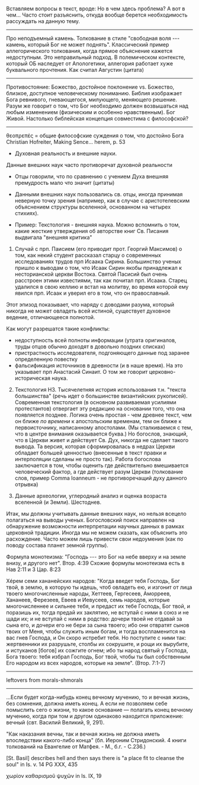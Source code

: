 Вставляем вопросы в текст, вроде: Но в чем здесь проблема? А вот в чем...
Часто стоит разъяснить, откуда вообще берется необходимость рассуждать на данную тему.

-----------------

Про неподъемный камень. Толкование в стиле "свободная воля --- камень, который Бог не может поднять". Классический пример аллегорического толкования, когда прямое объяснение кажется недоступным. Это неправильный подход. В полемическом контексте, который ОБ наследует от Апологетики, аллегория работает хуже буквального прочтения. Как считал Августин (цитата)

----------------

Противостояние: Божество, достойное поклонение vs. Божество, близкое, доступное человеческому пониманию. Библия изображает Бога ревнивого, гневающегося, милующего, меняющего решение. Разум же говорит о том, что Бог необходимо должен возвышаться над любым изменением (физическим и особенно нравственным). Бог Живой. Настолько библейская концепция совместима с философской?

----------------

θεοπρεπές = общие философские суждения о том, что достойно Бога 
Christian Hofreiter, Making Sence... herem, p. 53


* Духовная реальность и внешние науки.

Данные внешних наук часто противоречат духовной реальности

* Отцы говорили, что по сравнению с учением Духа внешняя премудрость мало что значит (цитаты)

* Данными внешних наук пользовались св. отцы, иногда принимая неверную точку зрения (например, как в случае с аристотелевским объяснением структуры вселенной, основанном на четырех стихиях).

* Пример: Текстология - внешняя наука. Можно вспомнить о том, какие жесткие утверждения об авторстве книг Св. Писания выдвигала "внешняя критика"

1. Случай с прп. Паисием (его приводит прот. Георгий Максимов) о том, как некий студент рассказал старцу о современных исследованиях трудов прп Исаака Сирина. Большинство ученых пришло к выводам о том, что Исаак Сирин якобы принадлежал к несторианской церкви Востока. Святой Пасисий был очень расстроен этими известиями, так как почитал прп. Исаака. Старец удалился в свою келлию и встал на молитву, во время которой ему явился прп. Исаак и уверил его в том, что он православный.

Этот эпизод показывает, что наряду с доводами разума, который никогда не может овладеть всей истиной, существует духовное ведение, отличающееся полнотой.

Как могут разрешатся такие конфликты:

* недоступность всей полноты информации (утрата оригиналов, труды отцов обычно доходят в довольно поздних списках)
* пристрастность исследователя, подгоняющего данные под заранее определенную повестку
* фальсификация источников в древности (и в наше время). На это указывает прп Анастасий Синаит. О том же говорит церковно-историческая наука.

2. Текстология НЗ. Тысячелетняя история использования т.н. "текста большинства" (речь идет о большинстве византийских рукописей). Современная текстология (в основном развиваемая усилиями протестантов) отвергает эту редакцию на основании того, что она появляется позднее. Логика очень простая - чем древнее текст, чем он ближе *по времени* к апостольским временам, тем он ближе к первоисточнику, написанному апостолами. (Мы сталкиваемся с тем, что в центре внимания оказывается буква.) Но богослов, знающий, что в Церкви живет и действует Св. Дух, никогда не сделает такого вывода. Та версия, которая сформировалась в недрах Церкви обладает большей ценностью (внесенные в текст правки и интерполяции сделаны не просто так). Работа богослова заключается в том, чтобы оценить где действительно вмешивается человеческий фактор, а где действует разум Церкви (толкование слов, пример Comma Ioanneum - не противоречащий духу данного отрывка)

3. Данные археологии, углеродный анализ и оценка возраста вселенной (и Земли). Шестоднев. 

Итак, мы должны учитывать данные внешних наук, но нельзя всецело полагаться на выводы ученых. Богословский поиск направлен на обнаружение возможности интерпретации научных данных в рамках церковной традиции. Иногда мы не можем сказать, как объяснить это расхождение. Часто можем лишь привести свои недоумения (как по поводу состава планет земной группы).


Формула монотеизма:
"Господь --- это Бог на небе вверху и на земле внизу, и другого нет". Втор. 4:39
Схожие формулы монотеизма есть в Нав 2:11 и 3 Цар. 8:23

Хéрем семи хананейских народов:
"Когда введет тебя Господь, Бог твой, в землю, в которую ты идешь, чтоб овладеть ею, и изгонит от лица твоего многочисленные народы, Хеттеев, Гергесеев, Аморреев, Хананеев, Ферезеев, Евеев и Иевусеев, семь народов, которые многочисленнее и сильнее тебя, и предаст их тебе Господь, Бог твой, и поразишь их, тогда предай их заклятию, не вступай с ними в союз и не щади их; и не вступай с ними в родство: дочери твоей не отдавай за сына его, и дочери его не бери за сына твоего; ибо они отвратят сынов твоих от Меня, чтобы служить иным богам, и тогда воспламенится на вас гнев Господа, и Он скоро истребит тебя. Но поступите с ними так: жертвенники их разрушьте, столбы их сокрушите, и рощи их вырубите, и истуканов [богов] их сожгите огнем; ибо ты народ святый у Господа, Бога твоего: тебя избрал Господь, Бог твой, чтобы ты был собственным Его народом из всех народов, которые на земле". (Втор. 7:1-7)


------------------

leftovers from morals-shmorals

<!--Возможно такая оценка заставит кого-то отказаться от слишком ригористичного взгляда и предположить, что, к примеру, спасутся все, кто желает быть с Богом [^ms0002].-->

<!--Итак, проблема вечных мучений, по-видимому, не имеет логического решения в контексте ортодоксального богословия.-->

<!--Другой вариант: в реальности Бог не соответствует идеалистическим представлениям, созданным христианскими богословами на стыке Евангелия и платоновской философии. В этом случае, мы должны следовать в русле ветхозаветных представлений и признать, что образ своевольного и мстительного деспота и есть подлинный образ Бога. Тем самым мы отбросим все прежние попытки синтеза и разрушим здание православного богословия, включая наивные рассуждения о "Боге любви".-->

<!--Конечно "глина" не может указывать "горшечнику", но тогда нужно забыть о Евангельском Боге любви и остановиться на теизме мусульман и иудеев.-->


<!--
Если в древности этих способов "смягчения" хватало для примирения противоречия в общественном сознании, то в современном мире восприятие христианства тесно связано с остро поставленным вопросом о вечности мучений. Вероятно, под давлением гуманистических идей, многие христианские мыслители склоняются к той, или иной форме оптимистического богословия.


В контексте Жертвы: 
"Ибо так возлюбил Бог мир, что отдал Сына Своего Единородного, дабы *всякий верующий в Него*, не погиб, но имел жизнь вечную" (Ин 3:16). 

Означает ли это, что любовь Божия ограничивается лишь теми, кто верует в Него?
"неверующий уже осужден, потому что не уверовал во имя Единородного Сына Божия" (3:16)

"всякий, делающий злое, ненавидит свет и не идет к свету, чтобы не обличились дела его, потому что они злы", (3:20). Эти слова, понятые в контексте вечного мучения объясняют ситуацию.

Создается впечатление, что любовь Божия актуальна при наличии ответной любви.

Итак, необходимо подчеркнуть: признав невозможность уничтожения душ грешников, мы встаем перед дилеммой: принять оптимистический взгляд на вечную судьбу грешников (что дает преимущество в апологии, но расходится с ортодоксальной христианской традицией), либо признать существование вечной муки и, одновременно, --- нашу неспособность объяснить как она совместима с любовью Бога к Своему творению.

(I) Смягчение понимания муки. Пребывание в муке зависит от воли человека, а не от Бога.
    1. Ад --- опаляющее действие божественной любви.
    2. Ад как духовная слепота, отсутствие возможности наслаждения божественным светом
    3. Ад как мучение совести.
    4. Ад как темница (а не пыточная). Возможность избавления по молитвам Церкви.
    5. "Серый ад" у Льюиса ("Расторжении брака").
    6. Градация наказаний.
(II) Отыскание подходящей "формулы любви" (непротиворечащей вечной муке)
    1. Божественная любовь совмещается со справедливостью.
    2. Божественная любовь --- свойство природы, а не Личности (см. I.1)


Вариант (I) осложняется тем, что именно Бог создал человека и дал ему свободную волю. Из этого неизбежно следует разделение Им ответственности за муку. Даже если мы примем невозможность создания вселенной, в которой есть свободная воля и нет зла, остается вопрос о моральной оправданности сотворения вселенной, в которой будут вечно страдать грешники. По сути это вопрос о том, всякое ли бытие лучше, чем небытие (почему Бог не уничтожает грешников, а допускает существование вечной муки?). Если такое трагическое бытие лучше, чем небытие, тогда можно предположить, что (I) возможно.

В этом случае любовь Божия как опаляющий огонь --- один из сильных кандидатов
-->
<!--
Можно сформулировать это в форме утверждения:

> Божественная любовь должна спасти всех грешников от вечной муки, а если это невозможно, то хотя бы уничтожить отверженных, чтобы прекратить их бессмысленные мучения. Согласно традиционному христианству Бог не делает ни того, ни другого. Как это совместимо с учением о Боге любви?

Мы сразу оставим в стороне ответ, подразумевающий, что Бог *не может* уничтожить души грешников. Это означало бы, что Бог не всесилен, к тому же сотворение неразрушимых душ, оказавшихся в вечной муке --- неразумно. Это ошибка с необратимыми последствиями, а Бог не ошибается.

Следующий возможный ответ: "Бог не хочет уничтожить души грешников".

Возможны следующие объяснения, совместимые с традиционным теизмом: либо пребывание в муке лучше небытия, либо мучение грешников имеет некий нравственный, или онтологический смысл.

Первое объяснение не снимает проблему. Допустим, что грешники, осознавая весь кошмар уничтожения личности (а не просто физической смерти) сами, добровольно предпочитают вечное мучение небытию (хотя их мнение может никто и не спрашивать). Такой ответ, конечно, ослабляет остроту противоречия, но это объяснение по-прежнему не совместимо с божественной любовью (хотя бы потому, что мучения по-прежнему вечны, а зло как направление воли --- неустранимо). В этом случае любовь Бога к человеку внутренне противоречива, так как совместима с вечным страданием людей.

Второй ответ, кажется, более перспективен. Однако смысл в мучении грешников можно увидеть только если допустить некое положительное изменение в их состоянии. Например, постепенное ослабление страданий. Если продолжить эту мысль, то приходим либо к "угасанию", постепенному исчезновению согрешивших душ в вечности ("астральные трупы"), либо некое подобие восстановления, апокатастасиса. Обе версии несовместимы с традиционным христианством.
-->

<!--Существует несколько путей консервативного разрешения противоречия между Божественной любовью и существованием вечной муки. Например, вопрос может сниматься ссылкой на Священное Писание. В нем говорится и о том, что Бог есть любовь, и о том, что есть вечная мука. Библия истинна. Следовательно противоречия нет (мы просто не знаем, как оно разрешается). Однако это заключение зависит от отношения к авторитету Библии. Поскольку для атеиста Библия не авторитетна, этот аргумент в контексте Апологетики не работает. -->

<!--
## Евангельский гуманизм отличается от либерального гуманизма.

Чем? Тем, что не полностью занят человеком и его страданиями. Существует Бог, Который принимает участие в этих страданиях, освящает их, делает осмысленными, приводит страдающего человека к примирению с Собой

### Основное противоречие между идеальным Божеством эллинизма и Богом Библии. 

Проявляется в том, что Всеблагой Бог не может быть причиной вечной муки, ужасающего зла.
Разрешение конфликта предложено Оригеном и в более приемлемой форме --- Григорием Нисским.
То что конфликт не был преодолен, возможно, и является причиной тех преступлений, которые совершили христиане (Иерусалимская резня, сожжение еритиков, в т.ч. жидовствующих, уничтожение индейцев в Америке, порабощение африканцев). Если ты сам прощен, ты легко прощаешь других. Острый страх наказания приводит к агрессии, обращенной вовне. Агрессивность христианства связана с незавершенностью понимания Бога любви.

С другой стороны гуманизм (но не христианский оригенизм) вроде бы означает приемлемость зла, оправдание греха.  Бог Любви не есть Бог греха. Бог ненавидит грех (в том смысле, что Он полностью отвергает грех). В Боге сочетается отвержение греха и любовь к грешнику.

Бог уважает свободную волю человека, позволяя ему избирать зло, но не до конца: когда человек избирает небытие, Бог почему-то не позволяет осуществиться этой воле (скажем, самоубийца проявляет свободную волю, хочет "выключить сознание"), Он не уничтожает душу. Значит возможны следующие ответы: 


* *Бог не может уничтожить душу.* В этом случае мы неправильно понимаем всемогущество Бога: оно на самом деле ограничено. Однако классический теизм предполагает необходимое бытие только Бога. Для суверенного Бога возможно все, даже разрушение душ.
* *Бог не хочет уничтожить душу*. Например, по любви к творению. 
    * для грешника не все потеряно (его участь или состояние может быть изменена после смерти). Это, в конечном счете, оригенизм. 
    * мы неправильно понимаем благость Бога. 
        * благость соединяется с правосудием... то есть, благость Бога не абсолютна и допускает вечное мучение грешника. Как это совместимо с утверждением "Бог есть любовь"? *Отвержение греха, при том что некоторые остаются связанными с грехом в вечности, приводит к отвержению грешника*. Нарушается наша стройная концепция.
        * любовь к творению сильнее сочувствия к страданию души. Любовь противоречива, разделяется в себе. Мы вводим противоречие в Божество. 
        * Любовь это свойство природы, а не Личности. Опаляющий огонь любви. Здесь чувствуется попытка исключить личное решение Бога. Но это частичный пантеизм (преобладание Природы над Личностью). Личность Бога не властна над Его Природой? 
* Душа на самом деле не хочет уничтожения.
    * любое бытие (даже связанное с вечным страданием) лучше небытия. Возможно, понимание этого факта приходит только когда человек расстается с телом, бытие ощущается острее.
    * пребывание во аде не является мучительным.
        * Евангелие использует в описании ада метафоры (рыбы, не попавшие в сосуды, плевелы, плачь и скрежет зубов во внешней тьме, геенна (свалка-крематорий, червь и огонь) и т.д.) Пожалуй одно из немногих мест, где с трудом можно увидеть аналогию --- "идут сии в муку вечную". Но и тут Ориген увидел скрытую ссылку на конечность эонической муки.
        * Призрачный Ад у Льюиса. Это квази-реальность, исчезающе незначительная в свете супер-реальности Рая. Души в таком Аде не подвергаются муке. Их разлучение с Богом добровольно. 
        
            Надо сказать, что все же Евангельские образы довольно четко говорят о реальности мучений, в т.ч. телесных.
        
            Может ли воля разумного творения, соединившегося с грехом, бесконечно выдерживать божественный огонь? 
        
*Итак,* последовательная, непротиворечивая Любовь свободной Личности, должна прекратить страдания души: либо уничтожить ее (не является вполне благим решением, а только компромиссом), либо исцелить, восстановить. Ни то, ни другое не является ортодоксальным решением.
-->

------------

...Если будет когда-нибудь конец вечному мучению, то и вечная жизнь, без сомнения, должна иметь конец. А если не позволяем себе помыслить сего о жизни, то какое основание — полагать конец вечному мучению, когда при том и другом одинаково находится приложение: вечный (свт. Василий Великий, 9, 291).

"Как наказания вечны, так и вечная жизнь не должна иметь впоследствии какого-либо конца" (бл. Иероним Стридонский. 4 книги толкований на Евангелие от Матфея. - М., б.г. - С.236.)

[St. Basil] describes hell and then says there is "a place fit to cleanse the soul" in Is. v. 14 PG XXX, 435

χωρίον καθαρισμοῦ ψυχῶν in Is. IX, 19




